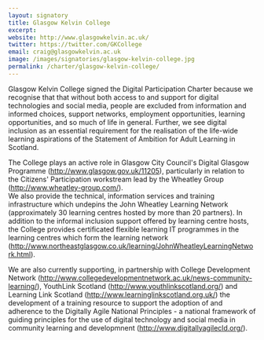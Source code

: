 ```yaml
---
layout: signatory
title: Glasgow Kelvin College
excerpt: 
website: http://www.glasgowkelvin.ac.uk/
twitter: https://twitter.com/GKCollege
email: craig@glasgowkelvin.ac.uk
image: /images/signatories/glasgow-kelvin-college.jpg
permalink: /charter/glasgow-kelvin-college/
---
```

Glasgow Kelvin College signed the Digital Participation Charter because we recognise that that without both access to and support for digital technologies and social media, people are excluded from information and informed choices, support networks, employment opportunities, learning opportunities, and so much of life in general.  Further, we see digital inclusion as an essential requirement for the realisation of the life-wide learning aspirations of the Statement of Ambition for Adult Learning in Scotland.

The College plays an active role in Glasgow City Council's Digital Glasgow Programme (http://www.glasgow.gov.uk/11205), particularly in relation to the Citizens' Participation workstream lead by the Wheatley Group (http://www.wheatley-group.com/).  
We also provide the technical, information services and training infrastructure which undepins the John Wheatley Learning Network (approximately 30 learning centres hosted by more than 20 partners). In addition to the informal inclusion support offered by learning centre hosts, the College provides certificated flexible learning IT programmes in the learning centres which form the learning network (http://www.northeastglasgow.co.uk/learning/JohnWheatleyLearningNetwork.html).

We are also currently supporting, in partnership with College Development Network (http://www.collegedevelopmentnetwork.ac.uk/news-community-learning/), YouthLink Scotland (http://www.youthlinkscotland.org/) and Learning Link Scotland (http://www.learninglinkscotland.org.uk/) the development of a training resource to support the adoption of and adherence to the Digitally Agile National Principles - a national framework of guiding principles for the use of digital technology and social media in community learning and developmnent (http://www.digitallyagilecld.org/).
